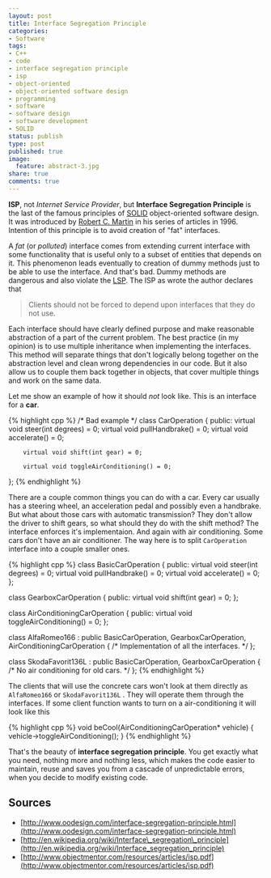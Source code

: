 ```yaml
---
layout: post
title: Interface Segregation Principle
categories:
- Software
tags:
- C++
- code
- interface segregation principle
- isp
- object-oriented
- object-oriented software design
- programming
- software
- software design
- software development
- SOLID
status: publish
type: post
published: true
image:
  feature: abstract-3.jpg
share: true
comments: true
---
```

**ISP**, not _Internet Service Provider_, but **Interface Segregation
Principle** is the last of the famous principles of
[SOLID](http://linuxwell.wordpress.com/2011/08/05/solid-object-oriented-design/
"SOLID Object-Oriented Design") object-oriented software design. It was
introduced by [Robert C. Martin](http://en.wikipedia.org/wiki/Robert_C._Martin)
in his series of articles in 1996. Intention of this principle is to avoid
creation of "fat" interfaces.

A _fat_ (or _polluted_) interface comes from extending current interface with
some functionality that is useful only to a subset of entities that depends on
it. This phenomenon leads eventually to creation of dummy methods just to be
able to use the interface. And that's bad. Dummy methods are dangerous and also
violate the
[LSP](http://linuxwell.wordpress.com/2011/08/09/liskov-substitution-principle/
"Liskov Substitution Principle"). The ISP as wrote the author declares that

> Clients should not be forced to depend upon interfaces that they do not use.

Each interface should have clearly defined purpose and make reasonable
abstraction of a part of the current problem. The best practice (in my opinion)
is to use multiple inheritance when implementing the interfaces. This method
will separate things that don't logically belong together on the abstraction
level and clean wrong dependencies in our code. But it also allow us to couple
them back together in objects, that cover multiple things and work on the same
data.

Let me show an example of how it should _not_ look like. This is an interface
for a **car**.

{% highlight cpp %}
/* Bad example */
class CarOperation
{
    public:
        virtual void steer(int degrees) = 0;
        virtual void pullHandbrake() = 0;
        virtual void accelerate() = 0;

        virtual void shift(int gear) = 0;

        virtual void toggleAirConditioning() = 0;
};
{% endhighlight %}

There are a couple common things you can do with a car. Every car usually has
a steering wheel, an acceleration pedal and possibly even a handbrake. But what
about those cars with automatic transmission? They don't allow the driver to
shift gears, so what should they do with the shift method? The interface
enforces it's implementaion. And again with air conditioning. Some cars don't
have an air conditioner. The way here is to split `CarOperation` interface into
a couple smaller ones.


{% highlight cpp %}
class BasicCarOperation
{
    public:
        virtual void steer(int degrees) = 0;
        virtual void pullHandbrake() = 0;
        virtual void accelerate() = 0;
};

class GearboxCarOperation
{
    public:
        virtual void shift(int gear) = 0;
};

class AirConditioningCarOperation
{
    public:
        virtual void toggleAirConditioning() = 0;
};

class AlfaRomeo166 : public BasicCarOperation, GearboxCarOperation, AirConditioningCarOperation
{
    /* Implementation of all the interfaces. */
};

class SkodaFavorit136L : public BasicCarOperation, GearboxCarOperation
{
    /* No air conditioning for old cars. */
};
{% endhighlight %}


The clients that will use the concrete cars won't look at them directly as
`AlfaRomeo166` or `SkodaFavorit136L` . They will operate them through the
interfaces. If some client function wants to turn on a air-conditioning it will
look like this

{% highlight cpp %}
void beCool(AirConditioningCarOperation* vehicle)
{
    vehicle->toggleAirConditioning();
}
{% endhighlight %}

That's the beauty of **interface segregation principle**. You get exactly what
you need, nothing more and nothing less, which makes the code easier to
maintain, reuse and saves you from a cascade of unpredictable errors, when you
decide to modify existing code.

## Sources
- [http://www.oodesign.com/interface-segregation-principle.html](http://www.oodesign.com/interface-segregation-principle.html)
- [http://en.wikipedia.org/wiki/Interface\_segregation\_principle](http://en.wikipedia.org/wiki/Interface_segregation_principle)
- [http://www.objectmentor.com/resources/articles/isp.pdf](http://www.objectmentor.com/resources/articles/isp.pdf)
